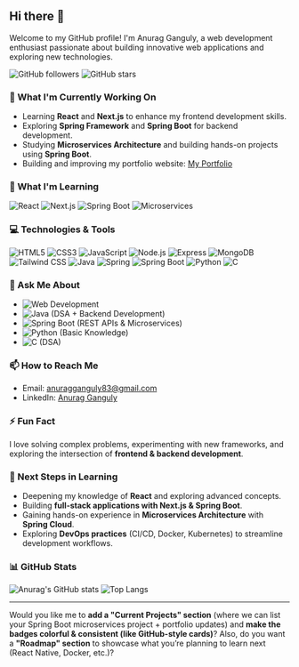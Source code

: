 ## Hi there 👋

Welcome to my GitHub profile! I'm Anurag Ganguly, a web development enthusiast passionate about building innovative web applications and exploring new technologies.

![GitHub followers](https://img.shields.io/github/followers/anurag831?label=Follow\&style=social)
![GitHub stars](https://img.shields.io/github/stars/anurag831?affiliations=OWNER%2CCOLLABORATOR\&style=social)

### 🔭 What I'm Currently Working On

* Learning **React** and **Next.js** to enhance my frontend development skills.
* Exploring **Spring Framework** and **Spring Boot** for backend development.
* Studying **Microservices Architecture** and building hands-on projects using **Spring Boot**.
* Building and improving my portfolio website: [My Portfolio](https://portfolio-wesbite-gamma.vercel.app/)

### 🌱 What I'm Learning

![React](https://img.shields.io/badge/React-20232A?style=for-the-badge\&logo=react\&logoColor=61DAFB)
![Next.js](https://img.shields.io/badge/Next.js-000000?style=for-the-badge\&logo=nextdotjs\&logoColor=white)
![Spring Boot](https://img.shields.io/badge/Spring%20Boot-6DB33F?style=for-the-badge\&logo=springboot\&logoColor=white)
![Microservices](https://img.shields.io/badge/Microservices-007396?style=for-the-badge\&logo=java\&logoColor=white)

### 💻 Technologies & Tools

![HTML5](https://img.shields.io/badge/HTML5-E34F26?style=for-the-badge\&logo=html5\&logoColor=white)
![CSS3](https://img.shields.io/badge/CSS3-1572B6?style=for-the-badge\&logo=css3\&logoColor=white)
![JavaScript](https://img.shields.io/badge/JavaScript-F7DF1E?style=for-the-badge\&logo=javascript\&logoColor=black)
![Node.js](https://img.shields.io/badge/Node.js-339933?style=for-the-badge\&logo=nodedotjs\&logoColor=white)
![Express](https://img.shields.io/badge/Express-000000?style=for-the-badge\&logo=express\&logoColor=white)
![MongoDB](https://img.shields.io/badge/MongoDB-47A248?style=for-the-badge\&logo=mongodb\&logoColor=white)
![Tailwind CSS](https://img.shields.io/badge/Tailwind_CSS-38B2AC?style=for-the-badge\&logo=tailwind-css\&logoColor=white)
![Java](https://img.shields.io/badge/Java-007396?style=for-the-badge\&logo=java\&logoColor=white)
![Spring](https://img.shields.io/badge/Spring-6DB33F?style=for-the-badge\&logo=spring\&logoColor=white)
![Spring Boot](https://img.shields.io/badge/Spring_Boot-6DB33F?style=for-the-badge\&logo=springboot\&logoColor=white)
![Python](https://img.shields.io/badge/Python-3776AB?style=for-the-badge\&logo=python\&logoColor=white)
![C](https://img.shields.io/badge/C-00599C?style=for-the-badge\&logo=c\&logoColor=white)

### 💬 Ask Me About

* ![Web Development](https://img.shields.io/badge/Web%20Development-20232A?style=for-the-badge\&logo=web-development\&logoColor=61DAFB)
* ![Java](https://img.shields.io/badge/Java-007396?style=for-the-badge\&logo=java\&logoColor=white) (DSA + Backend Development)
* ![Spring Boot](https://img.shields.io/badge/Spring_Boot-6DB33F?style=for-the-badge\&logo=springboot\&logoColor=white) (REST APIs & Microservices)
* ![Python](https://img.shields.io/badge/Python-3776AB?style=for-the-badge\&logo=python\&logoColor=white) (Basic Knowledge)
* ![C](https://img.shields.io/badge/C-00599C?style=for-the-badge\&logo=c\&logoColor=white) (DSA)

### 📫 How to Reach Me

* Email: [anuragganguly83@gmail.com](mailto:anuragganguly83@gmail.com)
* LinkedIn: [Anurag Ganguly](https://www.linkedin.com/in/anurag-ganguly-40b6ab245/)

### ⚡ Fun Fact

I love solving complex problems, experimenting with new frameworks, and exploring the intersection of **frontend & backend development**.

### 🚀 Next Steps in Learning

* Deepening my knowledge of **React** and exploring advanced concepts.
* Building **full-stack applications with Next.js & Spring Boot**.
* Gaining hands-on experience in **Microservices Architecture** with **Spring Cloud**.
* Exploring **DevOps practices** (CI/CD, Docker, Kubernetes) to streamline development workflows.

### 📊 GitHub Stats

![Anurag's GitHub stats](https://github-readme-stats.vercel.app/api?username=anurag831\&show_icons=true\&theme=radical)
![Top Langs](https://github-readme-stats.vercel.app/api/top-langs/?username=anurag831\&layout=compact\&theme=radical)

---

Would you like me to **add a "Current Projects" section** (where we can list your Spring Boot microservices project + portfolio updates) and **make the badges colorful & consistent (like GitHub-style cards)**?
Also, do you want a **"Roadmap" section** to showcase what you’re planning to learn next (React Native, Docker, etc.)?
